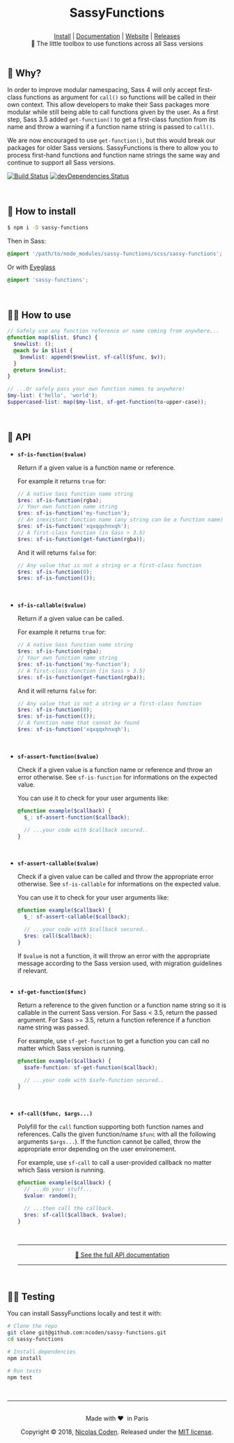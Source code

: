 <h1><p align="center">SassyFunctions</p></h1>

<div align="center">
  <a href="https://github.com/ncoden/sassy-functions#-how-to-install">Install</a> | <a href="https://ncoden.github.io/sassy-functions/docs/">Documentation</a> | <a href="https://ncoden.github.io/sassy-functions/">Website</a> | <a href="https://github.com/ncoden/sassy-functions/releases">Releases</a>
</div>

<div align="center">
  🎉 The little toolbox to use functions across all Sass versions
</div>

<br>

## 🤔 Why?

In order to improve modular namespacing, Sass 4 will only accept first-class functions as argument for `call()` so functions will be called in their own context. This allow developers to make their Sass packages more modular while still being able to call functions given by the user. As a first step, Sass 3.5 added `get-function()` to get a first-class function from its name and throw a warning if a function name string is passed to `call()`.

We are now encouraged to use `get-function()`, but this would break our packages for older Sass versions. SassyFunctions is there to allow you to process first-hand functions and function name strings the same way and continue to support all Sass versions.

[![Build Status](https://travis-ci.org/ncoden/sassy-functions.svg?branch=develop)](https://travis-ci.org/ncoden/sassy-functions)
[![devDependencies Status](https://david-dm.org/ncoden/sassy-functions/dev-status.svg)](https://david-dm.org/ncoden/sassy-functions?type=dev)

<br>

## 👷 How to install

```sh
$ npm i -D sassy-functions
```

Then in Sass:
```scss
@import '/path/to/node_modules/sassy-functions/scss/sassy-functions';
```

Or with [Eyeglass](https://github.com/sass-eyeglass/eyeglass#writing-an-eyeglass-module)
```scss
@import 'sassy-functions';
```

<br>

## 👩‍💻 How to use

```scss
// Safely use any function reference or name coming from anywhere...
@function map($list, $func) {
  $newlist: ();
  @each $v in $list {
    $newlist: append($newlist, sf-call($func, $v));
  }
  @return $newlist;
}

// ...Or safely pass your own function names to anywhere!
$my-list: ('hello', 'world');
$uppercased-list: map($my-list, sf-get-function(to-upper-case));
```

<br>

## 📘 API

* **`sf-is-function($value)`**

  Return if a given value is a function name or reference.

  For example it returns `true` for:
  ```scss
  // A native Sass function name string
  $res: sf-is-function(rgba);
  // Your own function name string
  $res: sf-is-function('my-function');
  // An inexistant function name (any string can be a function name)
  $res: sf-is-function('xqxqqxhnxqh');
  // A first-class function (in Sass > 3.5)
  $res: sf-is-function(get-function(rgba));
  ```

  And it will returns `false` for:
  ```scss
  // Any value that is not a string or a first-class function
  $res: sf-is-function(0);
  $res: sf-is-function(());
  ```
  <br>

* **`sf-is-callable($value)`**

  Return if a given value can be called.

  For example it returns `true` for:
  ```scss
  // A native Sass function name string
  $res: sf-is-function(rgba);
  // Your own function name string
  $res: sf-is-function('my-function');
  // A first-class function (in Sass > 3.5)
  $res: sf-is-function(get-function(rgba));
  ```

  And it will returns `false` for:
  ```scss
  // Any value that is not a string or a first-class function
  $res: sf-is-function(0);
  $res: sf-is-function(());
  // A function name that cannot be found
  $res: sf-is-function('xqxqqxhnxqh');
  ```
  <br>

* **`sf-assert-function($value)`**

  Check if a given value is a function name or reference and throw an error otherwise. See `sf-is-function` for informations on the expected value.

  You can use it to check for your user arguments like:
  ```scss
  @function example($callback) {
    $_: sf-assert-function($callback);

    // ...your code with $callback secured..
  }
  ```
  <br>

* **`sf-assert-callable($value)`**

  Check if a given value can be called and throw the appropriate error otherwise. See `sf-is-callable` for informations on the expected value.

  You can use it to check for your user arguments like:
  ```scss
  @function example($callback) {
    $_: sf-assert-callable($callback);

    // ...your code with $callback secured..
    $res: call($callback);
  }
  ```

  If `$value` is not a function, it will throw an error with the appropriate message according to the Sass version used, with migration guidelines if relevant.
  <br><br>

* **`sf-get-function($func)`**

  Return a reference to the given function or a function name string so it is callable in the current Sass version. For Sass < 3.5, return the passed argument. For Sass >= 3.5, return a function reference if a function name string was passed.

  For example, use `sf-get-function` to get a function you can call no matter which Sass version is running.
  ```scss
  @function example($callback) {
    $safe-function: sf-get-function($callback);

    // ...your code with $safe-function secured..
  }
  ```
  <br>

* **`sf-call($func, $args...)`**

  Polyfill for the `call` function supporting both function names and references. Calls the given function/name `$func` with all the following arguments `$args...`). If the function cannot be called, throw the appropriate error depending on the user environement.

  For example, use `sf-call` to call a user-provided callback no matter which Sass version is running.
  ```scss
  @function example($callback) {
    // ...do your stuff...
    $value: random();

    // ...then call the callback.
    $res: sf-call($callback, $value);
  }
  ```
  <br>

  <div align="center">
    <hr>
    <a href="https://ncoden.github.io/sassy-functions/docs">📖 See the full API documentation</a>
    <hr>
  </div>

<br>

## 👩‍🔬 Testing

You can install SassyFunctions locally and test it with:
```sh
# Clone the repo
git clone git@github.com:ncoden/sassy-functions.git
cd sassy-functions

# Install dependencies
npm install

# Run tests
npm test
```

<br>

---

<br>

<div align="center">
  Made with ❤️  in Paris

  Copyright © 2018, <a href="https://github.com/ncoden">Nicolas Coden</a>.
  Released under the <a href="https://github.com/ncoden/sassy-functions/blob/master/LICENSE">MIT license</a>.
</div>
